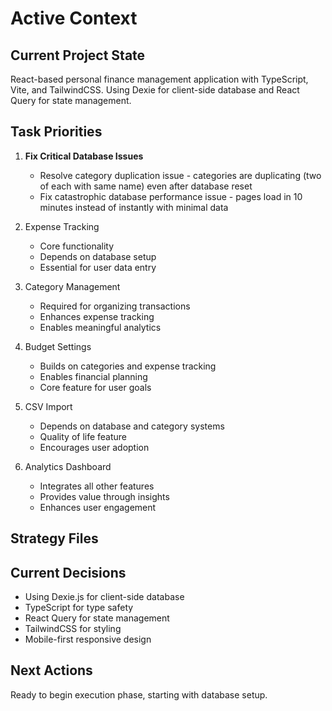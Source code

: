 # Active Context

## Current Project State
React-based personal finance management application with TypeScript, Vite, and TailwindCSS. Using Dexie for client-side database and React Query for state management.

## Task Priorities

1. **Fix Critical Database Issues**
   - Resolve category duplication issue - categories are duplicating (two of each with same name) even after database reset
   - Fix catastrophic database performance issue - pages load in 10 minutes instead of instantly with minimal data

2. Expense Tracking
   - Core functionality
   - Depends on database setup
   - Essential for user data entry

3. Category Management
   - Required for organizing transactions
   - Enhances expense tracking
   - Enables meaningful analytics

4. Budget Settings
   - Builds on categories and expense tracking
   - Enables financial planning
   - Core feature for user goals

5. CSV Import
   - Depends on database and category systems
   - Quality of life feature
   - Encourages user adoption

6. Analytics Dashboard
   - Integrates all other features
   - Provides value through insights
   - Enhances user engagement

## Strategy Files


## Current Decisions
- Using Dexie.js for client-side database
- TypeScript for type safety
- React Query for state management
- TailwindCSS for styling
- Mobile-first responsive design

## Next Actions
Ready to begin execution phase, starting with database setup.
